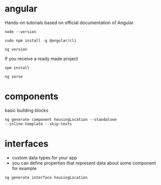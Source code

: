 # angular

Hands-on tutorials based on official documentation of Angular.

<code>node --version</code>

<code>sudo npm install -g @angular/cli</code>

<code>ng version</code>

If you receive a ready made project

<code>npm install</code>

<code>ng serve</code>

# components

basic building blocks

<code>ng generate component housingLocation --standalone --inline-template --skip-tests </code>

# interfaces

- custom data types for your app
- you can define properties that represent data about some component for example

<code>ng generate interface housingLocation</code>
